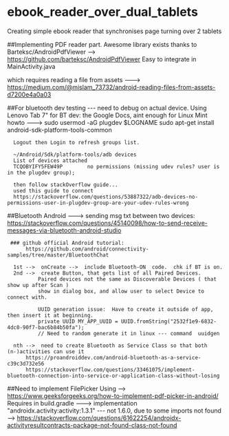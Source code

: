 # ebook_reader_over_dual_tablets
Creating simple ebook reader that synchronises page turning over 2 tablets

##Implementing PDF reader part.
Awesome library exists thanks to Barteksc/AndroidPdfViewer --> https://github.com/barteksc/AndroidPdfViewer
Easy to integrate in MainActivity.java

which requires reading a file from assets ---> https://medium.com/@mislam_73732/android-reading-files-from-assets-d7200e4a0a03



##For bluetooth dev testing --- need to debug on actual device.  Using Lenovo Tab 7" for BT dev:
      the Google Docs, aint enough for Linux Mint howto --->
      sudo usermod -aG plugdev $LOGNAME
      sudo apt-get install android-sdk-platform-tools-common
      
      Logout then Login to refresh groups list.
  
      ~/Android/Sdk/platform-tools/adb devices
      List of devices attached
      TCQOBYIFY5FEW49P        no permissions (missing udev rules? user is in the plugdev group); 
  
      then follow stackOverflow guide...
      used this guide to connect
      https://stackoverflow.com/questions/53887322/adb-devices-no-permissions-user-in-plugdev-group-are-your-udev-rules-wrong

##Bluetooth Android --->  sending msg txt between two devices:
      https://stackoverflow.com/questions/45140098/how-to-send-receive-messages-via-bluetooth-android-studio

     ### github official Android tutorial:
          https://github.com/android/connectivity-samples/tree/master/BluetoothChat

      1st -->  onCreate -->  include Bluetooth-ON  code.  chk if BT is on.
      2nd -->  create Button, that gets list of all Paired Devices.
              Paired devices not the same as Discoverable Devices ( that show up after Scan )
              show in dialog box, and allow user to select Device to connect with.

              UUID generation issue:  Have to create it outside of app, then insert it at beginning.
              private UUID MY_APP_UUID = UUID.fromString("2532f1e9-6832-4dc0-90f7-bac6b84b50fa");
              // Need to random generate it in linux --- command  uuidgen

      nth -->  need to create Bluetooth as Service Class so that both (n-)activities can use it
          https://proandroiddev.com/android-bluetooth-as-a-service-c39c3d732e56
          https://stackoverflow.com/questions/33461075/implement-bluetooth-connection-into-service-or-application-class-without-losing

##Need to implement FilePicker
 Using --> https://www.geeksforgeeks.org/how-to-implement-pdf-picker-in-android/
 Requires in build.gradle ---> implementation "androidx.activity:activity:1.3.1" --- not 1.6.0, due to some imports not found
 --> https://stackoverflow.com/questions/61622254/androidx-activityresultcontracts-package-not-found-class-not-found

